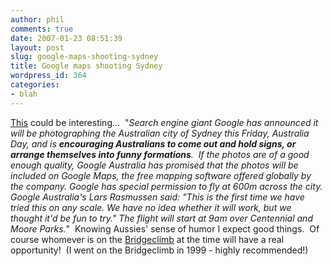 ```yaml
---
author: phil
comments: true
date: 2007-01-23 08:51:39
layout: post
slug: google-maps-shooting-sydney
title: Google maps shooting Sydney
wordpress_id: 364
categories:
- blah
---
```


[This](http://www.shortnews.com/shownews.cfm?id=59717) could be interesting...  "_Search engine giant Google has announced it will be photographing the Australian city of Sydney this Friday, Australia Day, and is **encouraging Australians to come out and hold signs, or arrange themselves into funny formations**.  If the photos are of a good enough quality, Google Australia has promised that the photos will be included on Google Maps, the free mapping software offered globally by the company. Google has special permission to fly at 600m across the city. Google Australia's Lars Rasmussen said: "This is the first time we have tried this on any scale. We have no idea whether it will work, but we thought it'd be fun to try." The flight will start at 9am over Centennial and Moore Parks._"  Knowing Aussies' sense of humor I expect good things.  Of course whomever is on the [Bridgeclimb](http://www.bridgeclimb.com/) at the time will have a real opportunity!  (I went on the Bridgeclimb in 1999 - highly recommended!)
